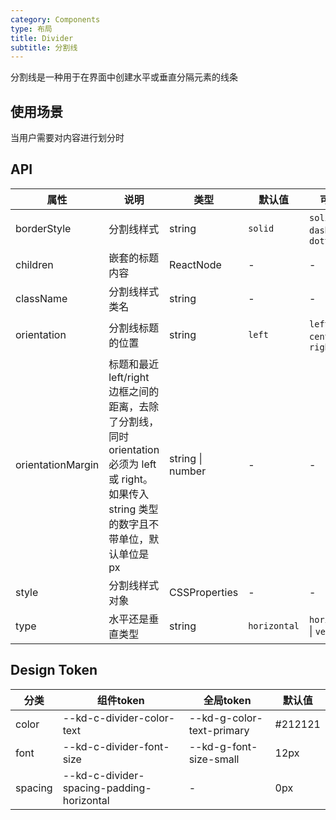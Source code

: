```yaml
---
category: Components
type: 布局
title: Divider
subtitle: 分割线
---
```


分割线是一种用于在界面中创建水平或垂直分隔元素的线条

## 使用场景

当用户需要对内容进行划分时

## API

| 属性 | 说明 | 类型 | 默认值 | 可选值 | 版本 |
| --- | --- | --- | --- | --- | --- |
| borderStyle | 分割线样式 | string | `solid` | `solid` \| `dashed` \| `dotted` | 1.7.47 |
| children | 嵌套的标题内容 | ReactNode | - | - | 1.7.47 |
| className | 分割线样式类名 | string | - | - | 1.7.47 |
| orientation | 分割线标题的位置 | string | `left` | `left` \| `center` \| `right` | 1.7.47 |
| orientationMargin | 标题和最近 left/right 边框之间的距离，去除了分割线，同时 orientation 必须为 left 或 right。如果传入 string 类型的数字且不带单位，默认单位是 px | string \| number | - | - | 1.7.47 |
| style | 分割线样式对象 | CSSProperties | - | - | 1.7.47 |
| type | 水平还是垂直类型 | string | `horizontal` | `horizontal` \| `vertical` | 1.7.47 |


## Design Token

| 分类 | 组件token | 全局token | 默认值 |
| --- | --- | --- | --- |
| color | --kd-c-divider-color-text | --kd-g-color-text-primary | #212121 |
| font | --kd-c-divider-font-size | --kd-g-font-size-small | 12px |
| spacing | --kd-c-divider-spacing-padding-horizontal | - | 0px |
